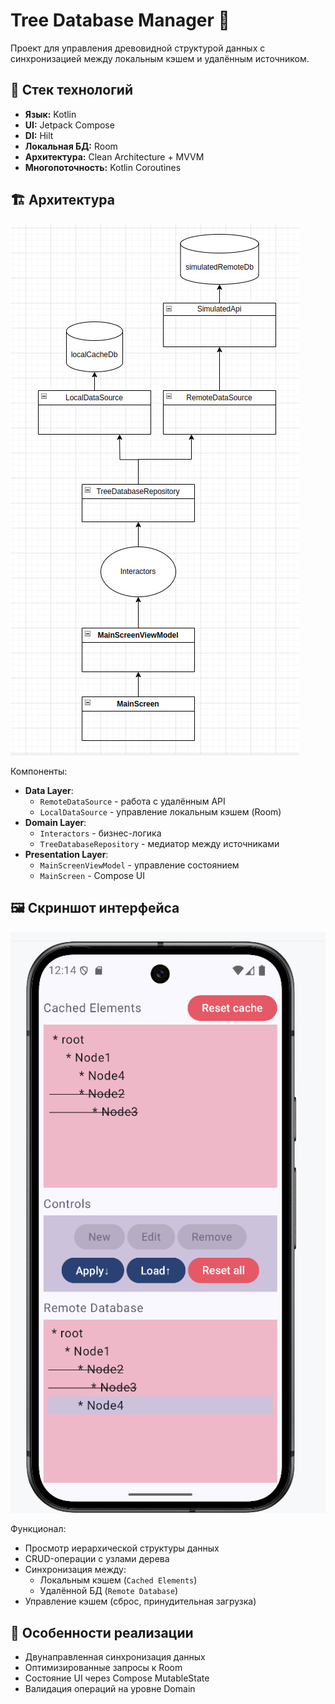 # Tree Database Manager 🌳

Проект для управления древовидной структурой данных с синхронизацией между локальным кэшем и удалённым источником.

## 📱 Стек технологий
- **Язык:** Kotlin
- **UI:** Jetpack Compose
- **DI:** Hilt
- **Локальная БД:** Room
- **Архитектура:** Clean Architecture + MVVM
- **Многопоточность:** Kotlin Coroutines

## 🏗️ Архитектура
![Architecture Diagram](./readme-src/diagram.jpg)

Компоненты:
- **Data Layer**:
  - `RemoteDataSource` - работа с удалённым API
  - `LocalDataSource` - управление локальным кэшем (Room)
- **Domain Layer**:
  - `Interactors` - бизнес-логика
  - `TreeDatabaseRepository` - медиатор между источниками
- **Presentation Layer**:
  - `MainScreenViewModel` - управление состоянием
  - `MainScreen` - Compose UI

## 🖼️ Скриншот интерфейса
![App Screenshot](./readme-src/screenshot.png)

Функционал:
- Просмотр иерархической структуры данных
- CRUD-операции с узлами дерева
- Синхронизация между:
  - Локальным кэшем (`Cached Elements`)
  - Удалённой БД (`Remote Database`)
- Управление кэшем (сброс, принудительная загрузка)

## 🚀 Особенности реализации
- Двунаправленная синхронизация данных
- Оптимизированные запросы к Room
- Состояние UI через Compose MutableState
- Валидация операций на уровне Domain
